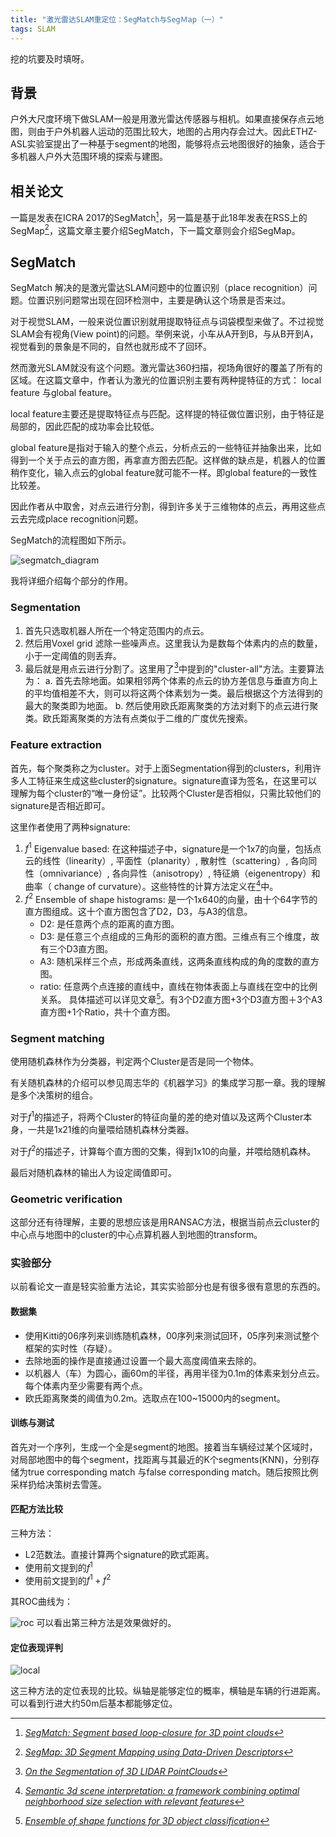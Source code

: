```yaml
---
title: "激光雷达SLAM重定位：SegMatch与SegＭap（一）"
tags: SLAM
---
```


挖的坑要及时填呀。

## 背景
户外大尺度环境下做SLAM一般是用激光雷达传感器与相机。如果直接保存点云地图，则由于户外机器人运动的范围比较大，地图的占用内存会过大。因此ETHZ-ASL实验室提出了一种基于segment的地图，能够将点云地图很好的抽象，适合于多机器人户外大范围环境的探索与建图。
<!--more-->

## 相关论文
一篇是发表在ICRA 2017的SegMatch[^1]，另一篇是基于此18年发表在RSS上的SegMap[^2]，这篇文章主要介绍SegMatch，下一篇文章则会介绍SegMap。

## SegMatch

SegMatch 解决的是激光雷达SLAM问题中的位置识别（place recognition）问题。位置识别问题常出现在回环检测中，主要是确认这个场景是否来过。

对于视觉SLAM，一般来说位置识别就用提取特征点与词袋模型来做了。不过视觉SLAM会有视角(View point)的问题。举例来说，小车从A开到B，与从B开到A，视觉看到的景象是不同的，自然也就形成不了回环。

然而激光SLAM就没有这个问题。激光雷达360扫描，视场角很好的覆盖了所有的区域。在这篇文章中，作者认为激光的位置识别主要有两种提特征的方式： local feature 与global feature。

local feature主要还是提取特征点与匹配。这样提的特征做位置识别，由于特征是局部的，因此匹配的成功率会比较低。

global feature是指对于输入的整个点云，分析点云的一些特征并抽象出来，比如得到一个关于点云的直方图，再拿直方图去匹配。这样做的缺点是，机器人的位置稍作变化，输入点云的global feature就可能不一样。即global feature的一致性比较差。

因此作者从中取舍，对点云进行分割，得到许多关于三维物体的点云，再用这些点云去完成place recognition问题。

SegMatch的流程图如下所示。

![segmatch_diagram](/assets/images/post_images/19-12-30-seg/segmatch_diagram.png)

我将详细介绍每个部分的作用。

### Segmentation

1. 首先只选取机器人所在一个特定范围内的点云。
2. 然后用Voxel grid 滤除一些噪声点。这里我认为是数每个体素内的点的数量，小于一定阈值的则丢弃。
3. 最后就是用点云进行分割了。这里用了[^3]中提到的"cluster-all"方法。主要算法为：
   a. 首先去除地面。如果相邻两个体素的点云的协方差信息与垂直方向上的平均值相差不大，则可以将这两个体素划为一类。最后根据这个方法得到的最大的聚类即为地面。
   b. 然后使用欧氏距离聚类的方法对剩下的点云进行聚类。欧氏距离聚类的方法有点类似于二维的广度优先搜索。

### Feature extraction

首先，每个聚类称之为cluster。对于上面Segmentation得到的clusters，利用许多人工特征来生成这些cluster的signature。signature直译为签名，在这里可以理解为每个cluster的“唯一身份证”。比较两个Cluster是否相似，只需比较他们的signature是否相近即可。

这里作者使用了两种signature:

1. $f^1$ Eigenvalue based: 在这种描述子中，signature是一个1x7的向量，包括点云的线性（linearity）, 平面性（planarity）, 散射性（scattering）, 各向同性（omnivariance）, 各向异性（anisotropy）, 特征熵（eigenentropy）和曲率（ change of curvature）。这些特性的计算方法定义在[^4]中。
2. $f^2$ Ensemble of shape histograms: 是一个1x640的向量，由十个64字节的直方图组成。这十个直方图包含了D2，D3，与A3的信息。
   * D2: 是任意两个点的距离的直方图。
   * D3: 是任意三个点组成的三角形的面积的直方图。三维点有三个维度，故有三个D3直方图。
   * A3: 随机采样三个点，形成两条直线，这两条直线构成的角的度数的直方图。
   * ratio: 任意两个点连接的直线中，直线在物体表面上与直线在空中的比例关系。
具体描述可以详见文章[^5]。有3个D2直方图+3个D3直方图＋3个A3直方图+1个Ratio，共十个直方图。

### Segment matching

使用随机森林作为分类器，判定两个Cluster是否是同一个物体。

有关随机森林的介绍可以参见周志华的《机器学习》的集成学习那一章。我的理解是多个决策树的组合。

对于$f^1$的描述子，将两个Cluster的特征向量的差的绝对值以及这两个Cluster本身，一共是1x21维的向量喂给随机森林分类器。

对于$f^2$的描述子，计算每个直方图的交集，得到1x10的向量，并喂给随机森林。

最后对随机森林的输出人为设定阈值即可。

### Geometric verification

这部分还有待理解，主要的思想应该是用RANSAC方法，根据当前点云cluster的中心点与地图中的cluster的中心点算机器人到地图的transform。

### 实验部分

以前看论文一直是轻实验重方法论，其实实验部分也是有很多很有意思的东西的。

#### 数据集
* 使用Kitti的06序列来训练随机森林，00序列来测试回环，05序列来测试整个框架的实时性（存疑）。
* 去除地面的操作是直接通过设置一个最大高度阈值来去除的。
* 以机器人（车）为圆心，画60m的半径，再用半径为0.1m的体素来划分点云。每个体素内至少需要有两个点。
* 欧氏距离聚类的阈值为0.2m。选取点在100~15000内的segment。

#### 训练与测试

首先对一个序列，生成一个全是segment的地图。接着当车辆经过某个区域时，对局部地图中的每个segment，找距离与其最近的K个segments(KNN)，分别存储为true corresponding match 与false corresponding match。随后按照比例采样扔给决策树去雪莲。

#### 匹配方法比较

三种方法：
* L2范数法。直接计算两个signature的欧式距离。
* 使用前文提到的$f^1$
* 使用前文提到的$f^1 + f^2$

其ROC曲线为：

![roc](/assets/images/post_images/19-12-30-seg/roc.png)
可以看出第三种方法是效果做好的。

#### 定位表现评判
![local](/assets/images/post_images/19-12-30-seg/localization.png)

这三种方法的定位表现的比较。纵轴是能够定位的概率，横轴是车辆的行进距离。可以看到行进大约50m后基本都能够定位。

[^1]: [*SegMatch: Segment based loop-closure for 3D point clouds*](https://arxiv.org/abs/1609.07720)

[^2]: [*SegMap: 3D Segment Mapping using Data-Driven Descriptors*](https://arxiv.org/abs/1804.09557)

[^3]: [*On the Segmentation of 3D LIDAR PointClouds*](https://ieeexplore.ieee.org/abstract/document/5979818)

[^4]: [*Semantic 3d scene interpretation: a framework combining optimal neighborhood size selection with relevant features*](https://www.researchgate.net/profile/Martin_Weinmann/publication/264089430_Semantic_3D_scene_interpretation_A_framework_combining_optimal_neighborhood_size_selection_with_relevant_features/links/542136f00cf222ac12592446/Semantic-3D-scene-interpretation-A-framework-combining-optimal-neighborhood-size-selection-with-relevant-features.pdf)

[^5]: [*Ensemble of shape functions for 3D object classification*](https://ieeexplore.ieee.org/abstract/document/6181760)